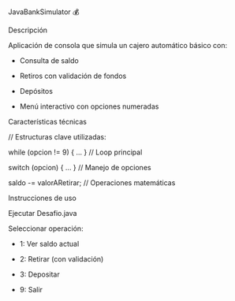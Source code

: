JavaBankSimulator 💰

Descripción

Aplicación de consola que simula un cajero automático básico con:

- Consulta de saldo

- Retiros con validación de fondos

- Depósitos

- Menú interactivo con opciones numeradas

Características técnicas

// Estructuras clave utilizadas:  

while (opcion != 9) { ... }  // Loop principal  

switch (opcion) { ... }      // Manejo de opciones  

saldo -= valorARetirar;      // Operaciones matemáticas  

Instrucciones de uso

Ejecutar Desafio.java

Seleccionar operación:

- 1: Ver saldo actual

- 2: Retirar (con validación)

- 3: Depositar

- 9: Salir
